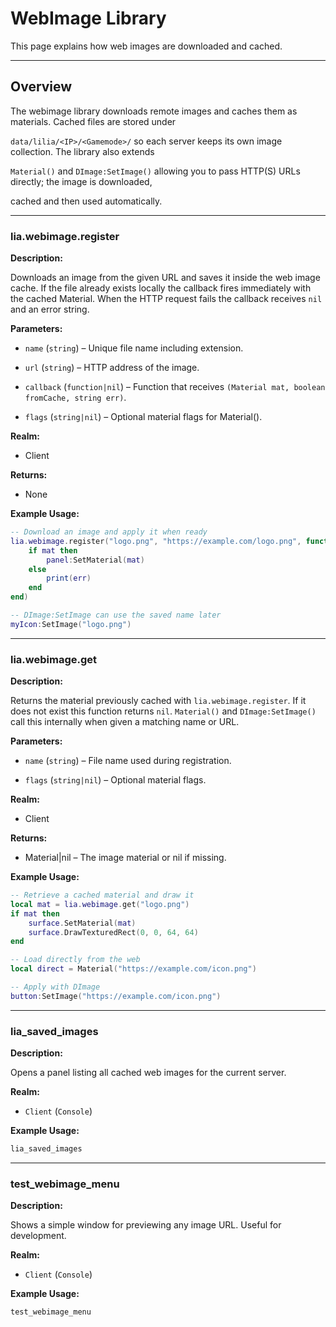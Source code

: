 # WebImage Library

This page explains how web images are downloaded and cached.

---

## Overview

The webimage library downloads remote images and caches them as materials. Cached files are stored under

`data/lilia/<IP>/<Gamemode>/` so each server keeps its own image collection. The library also extends

`Material()` and `DImage:SetImage()` allowing you to pass HTTP(S) URLs directly; the image is downloaded,

cached and then used automatically.

---

### lia.webimage.register

**Description:**

Downloads an image from the given URL and saves it inside the web image cache. If the file already exists locally the callback fires immediately with the cached Material. When the HTTP request fails the callback receives `nil` and an error string.

**Parameters:**

* `name` (`string`) – Unique file name including extension.


* `url` (`string`) – HTTP address of the image.


* `callback` (`function|nil`) – Function that receives `(Material mat, boolean fromCache, string err)`.


* `flags` (`string|nil`) – Optional material flags for Material().


**Realm:**

* Client


**Returns:**

* None


**Example Usage:**

```lua
-- Download an image and apply it when ready
lia.webimage.register("logo.png", "https://example.com/logo.png", function(mat, fromCache, err)
    if mat then
        panel:SetMaterial(mat)
    else
        print(err)
    end
end)

-- DImage:SetImage can use the saved name later
myIcon:SetImage("logo.png")
```

---

### lia.webimage.get

**Description:**

Returns the material previously cached with `lia.webimage.register`. If it does not exist this function returns `nil`. `Material()` and `DImage:SetImage()` call this internally when given a matching name or URL.

**Parameters:**

* `name` (`string`) – File name used during registration.


* `flags` (`string|nil`) – Optional material flags.


**Realm:**

* Client


**Returns:**

* Material|nil – The image material or nil if missing.


**Example Usage:**

```lua
-- Retrieve a cached material and draw it
local mat = lia.webimage.get("logo.png")
if mat then
    surface.SetMaterial(mat)
    surface.DrawTexturedRect(0, 0, 64, 64)
end

-- Load directly from the web
local direct = Material("https://example.com/icon.png")

-- Apply with DImage
button:SetImage("https://example.com/icon.png")
```

---

### lia_saved_images

**Description:**

Opens a panel listing all cached web images for the current server.

**Realm:**

* `Client` (`Console`)

**Example Usage:**

```bash
lia_saved_images
```

---

### test_webimage_menu

**Description:**

Shows a simple window for previewing any image URL. Useful for development.

**Realm:**

* `Client` (`Console`)

**Example Usage:**

```bash
test_webimage_menu
```

